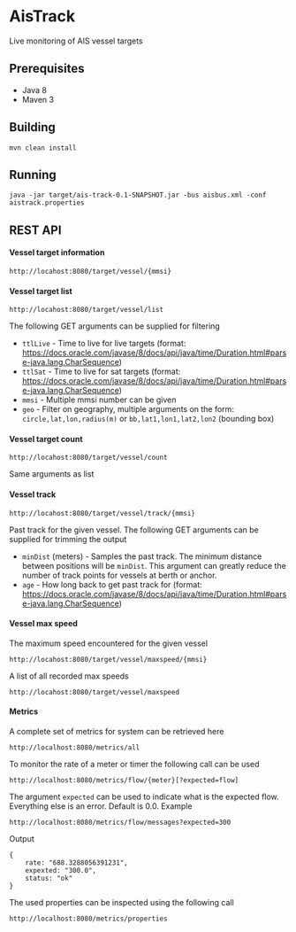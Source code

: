 AisTrack
========

Live monitoring of AIS vessel targets

## Prerequisites

* Java 8
* Maven 3


## Building ##

	mvn clean install

## Running ##

	java -jar target/ais-track-0.1-SNAPSHOT.jar -bus aisbus.xml -conf aistrack.properties
	
## REST API ##

#### Vessel target information

	http://locahost:8080/target/vessel/{mmsi}
	
#### Vessel target list

	http://locahost:8080/target/vessel/list
	
The following GET arguments can be supplied for filtering 

  * `ttlLive` - Time to live for live targets (format: https://docs.oracle.com/javase/8/docs/api/java/time/Duration.html#parse-java.lang.CharSequence)
  * `ttlSat` - Time to live for sat targets (format: https://docs.oracle.com/javase/8/docs/api/java/time/Duration.html#parse-java.lang.CharSequence)
  * `mmsi` - Multiple mmsi number can be given
  * `geo` - Filter on geography, multiple arguments on the form: `circle,lat,lon,radius(m)` or `bb,lat1,lon1,lat2,lon2`  (bounding box) 

#### Vessel target count

	http://locahost:8080/target/vessel/count
	
Same arguments as list

#### Vessel track

	http://locahost:8080/target/vessel/track/{mmsi}

Past track for the given vessel. The following GET arguments can be supplied for trimming the output  

  * `minDist` (meters) - Samples the past track. The minimum distance between
	positions will be `minDist`. This argument can greatly reduce the number of track points for vessels at berth or anchor.
  * `age` - How long back to get past track for (format: https://docs.oracle.com/javase/8/docs/api/java/time/Duration.html#parse-java.lang.CharSequence)

#### Vessel max speed

The maximum speed encountered for the given vessel

	http://locahost:8080/target/vessel/maxspeed/{mmsi}
	
A list of all recorded max speeds

	http://locahost:8080/target/vessel/maxspeed

#### Metrics

A complete set of metrics for system can be retrieved here

	http://localhost:8080/metrics/all
	
To monitor the rate of a meter or timer the following call can be used

	http://localhost:8080/metrics/flow/{meter}[?expected=flow]
	
The argument `expected` can be used to indicate what is the expected flow. Everything else is an error. Default is 0.0.
Example

	http://localhost:8080/metrics/flow/messages?expected=300

Output

	{
		rate: "688.3288056391231",
		expexted: "300.0",
		status: "ok"
	}

The used properties can be inspected using the following call

	http://localhost:8080/metrics/properties
